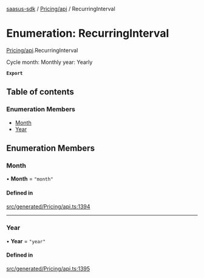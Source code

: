[saasus-sdk](../README.md) / [Pricing/api](../modules/Pricing_api.md) / RecurringInterval

# Enumeration: RecurringInterval

[Pricing/api](../modules/Pricing_api.md).RecurringInterval

Cycle month: Monthly year: Yearly

**`Export`**

## Table of contents

### Enumeration Members

- [Month](Pricing_api.RecurringInterval.md#month)
- [Year](Pricing_api.RecurringInterval.md#year)

## Enumeration Members

### Month

• **Month** = ``"month"``

#### Defined in

[src/generated/Pricing/api.ts:1394](https://github.com/saasus-platform/saasus-sdk-javascript/blob/2c78b0a/src/generated/Pricing/api.ts#L1394)

___

### Year

• **Year** = ``"year"``

#### Defined in

[src/generated/Pricing/api.ts:1395](https://github.com/saasus-platform/saasus-sdk-javascript/blob/2c78b0a/src/generated/Pricing/api.ts#L1395)
